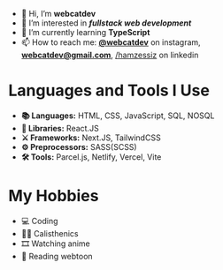- 👋 Hi, I’m **webcatdev** 
- 👀 I’m interested in ***fullstack web development*** 
- 🌱 I’m currently learning **TypeScript** 
- 📫 How to reach me: **[@webcatdev](https://www.instagram.com/webcatdev/)** on instagram, **webcatdev@gmail.com**, [/hamzessiz](https://www.linkedin.com/in/hamzaessiz/) on linkedin 

# Languages and Tools I Use
- **📚 Languages:** HTML, CSS, JavaScript, SQL, NOSQL
- **🔪 Libraries:** React.JS
- **⚔ Frameworks:** Next.JS, TailwindCSS
- **⚙ Preprocessors:** SASS(SCSS)
- **🛠 Tools:** Parcel.js, Netlify, Vercel, Vite

# My Hobbies
- 💻 Coding
- 🤸‍♂️ Calisthenics
- 🎞 Watching anime
- 📖 Reading webtoon


